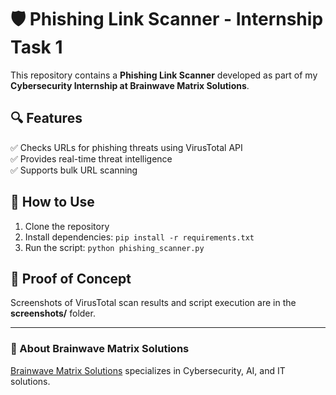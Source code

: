 # 🛡️ Phishing Link Scanner - Internship Task 1

This repository contains a **Phishing Link Scanner** developed as part of my **Cybersecurity Internship at Brainwave Matrix Solutions**.

## 🔍 Features
✅ Checks URLs for phishing threats using VirusTotal API  
✅ Provides real-time threat intelligence  
✅ Supports bulk URL scanning  

## 🚀 How to Use
1. Clone the repository  
2. Install dependencies: `pip install -r requirements.txt`  
3. Run the script: `python phishing_scanner.py`  

## 📸 Proof of Concept
Screenshots of VirusTotal scan results and script execution are in the **screenshots/** folder.

---

### 📌 About Brainwave Matrix Solutions
[Brainwave Matrix Solutions](https://www.brainwavematrix.com/) specializes in Cybersecurity, AI, and IT solutions.

